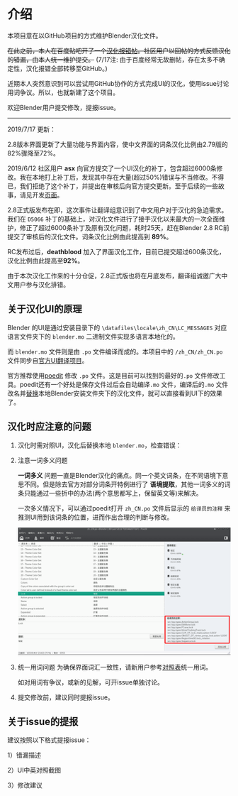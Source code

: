 # 介绍

本项目意在以GitHub项目的方式维护Blender汉化文件。

~~在此之前，本人在百度贴吧开了一个[汉化报错帖](http://tieba.baidu.com/p/5530957667?pid=117496092864)。社区用户以回帖的方式反馈汉化的错漏，由本人统一维护提交。~~ (7/17注: 由于百度经常无故删帖，存在太多不确定性，汉化报错全部转移至GitHub。)

近期本人突然意识到可以尝试用GitHub协作的方式完成UI的汉化，使用issue讨论用词争议。所以，也就新建了这个项目。

欢迎Blender用户提交修改，提报issue。

---
2019/7/17 更新：

2.8版本界面更新了大量功能与界面内容，使中文界面的词条汉化比例由2.79版的82%骤降至72%。

2019/6/12 社区用户 **asx** 向官方提交了一个UI汉化的补丁，包含超过6000条修改。我在本地打上补丁后，发现其中存在大量(超过50%)错误与不当修改。不得已，我们拒绝了这个补丁，并提出在审核后向官方提交更新。至于后续的一些故事，请见开发[页面](https://developer.blender.org/D5066)。

2.8正式版发布在即，这次事件让翻译组意识到了中文用户对于汉化的急迫需求。我们在 `D5066` 补丁的基础上，对汉化文件进行了接手汉化以来最大的一次全面维护，修正了超过6000条补丁及原有汉化问题，耗时25天，赶在Blender 2.8 RC前提交了审核后的汉化文件。词条汉化比例由此提高到 **89%**。

RC发布过后，**deathblood** 加入了界面汉化工作，目前已提交超过600条汉化，汉化比例由此提高至**92%**。

由于本次汉化工作来的十分仓促，2.8正式版也将在月底发布，翻译组诚邀广大中文用户参与汉化排错。


## 关于汉化UI的原理

Blender 的UI是通过安装目录下的 `\datafiles\locale\zh_CN\LC_MESSAGES` 对应语言文件夹下的 `blender.mo` 二进制文件实现多语言本地化的。

而 `blender.mo` 文件则是由 `.po` 文件编译而成的。本项目中的 `/zh_CN/zh_CN.po` 文件同步自[官方UI翻译项目](https://svn.blender.org/svnroot/bf-translations/branches/zh_CN/)。

官方推荐使用[poedit](https://poedit.net/download) 修改 `.po` 文件。这是目前可以找到的最好的`.po` 文件修改工具。poedit还有一个好处是保存文件过后会自动编译`.mo` 文件，编译后的`.mo` 文件改名并[替换](https://www.jianshu.com/p/e6fdda5dd103)本地Blender安装文件夹下的汉化文件，就可以直接看到UI下的效果了。

## 汉化时应注意的问题

1. 汉化时需对照UI，汉化后替换本地 `blender.mo`，检查错误：
2. 注意一词多义问题

   **一词多义** 问题一直是Blender汉化的痛点。同一个英文词条，在不同语境下意思不同。但是除去官方对部分词条开特例进行了 **语境提取**，其他一词多义的词条只能通过一些折中的办法(两个意思都写上，保留英文等)来解决。

   一次多义情况下，可以通过poedit打开 `zh_CN.po` 文件后显示的 `给译员的注释` 来推测UI用到该词条的位置，进而作出合理的判断与修改。

   ![注释](./img/poedit_comments.png)

3. 统一用词问题
   为确保界面词汇一致性，请新用户参考[对照表](./dict.md)统一用词。

   如对用词有争议，或新的见解，可开issue单独讨论。
   
4. 提交修改前，建议同时提报issue。

## 关于issue的提报

建议按照以下格式提报issue：

1）错漏描述

2）UI中英对照截图

3）修改建议
